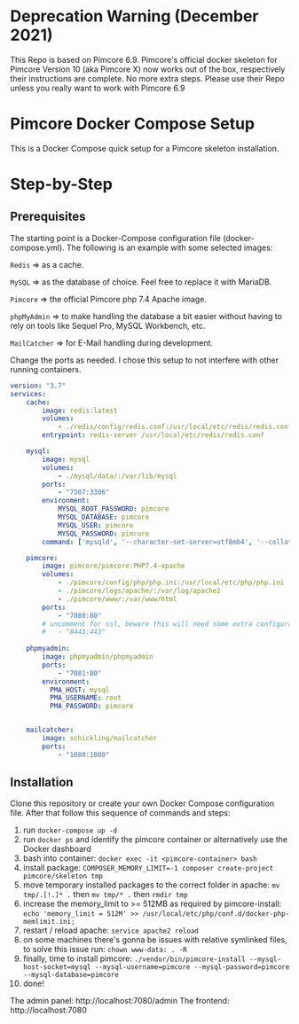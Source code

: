 # Deprecation Warning (December 2021)
This Repo is based on Pimcore 6.9. Pimcore's official docker skeleton for Pimcore Version 10 (aka Pimcore X) now works out of the box, respectively their instructions are complete. No more extra steps. Please use their Repo unless you really want to work with Pimcore 6.9

# Pimcore Docker Compose Setup
This is a Docker Compose quick setup for a Pimcore skeleton installation.

# Step-by-Step

## Prerequisites
The starting point is a Docker-Compose configuration file (docker-compose.yml). The following is an example with some selected images: 

`Redis` => as a cache.

`MySQL` => as the database of choice. Feel free to replace it with MariaDB.

`Pimcore` => the official Pimcore php 7.4 Apache image.

`phpMyAdmin` => to make handling the database a bit easier without having to rely on tools like Sequel Pro, MySQL Workbench, etc.

`MailCatcher` => for E-Mail handling during development.

Change the ports as needed. I chose this setup to not interfere with other running containers.

```yml
version: "3.7"
services:
    cache:
        image: redis:latest
        volumes:
            - ./redis/config/redis.conf:/usr/local/etc/redis/redis.conf:ro
        entrypoint: redis-server /usr/local/etc/redis/redis.conf

    mysql:
        image: mysql
        volumes:
            - ./mysql/data/:/var/lib/mysql
        ports:
            - "7307:3306"
        environment:
            MYSQL_ROOT_PASSWORD: pimcore
            MYSQL_DATABASE: pimcore
            MYSQL_USER: pimcore
            MYSQL_PASSWORD: pimcore
        command: ['mysqld', '--character-set-server=utf8mb4', '--collation-server=utf8mb4_unicode_ci']

    pimcore:
        image: pimcore/pimcore:PHP7.4-apache
        volumes:
            - ./pimcore/config/php/php.ini:/usr/local/etc/php/php.ini         
            - ./pimcore/logs/apache/:/var/log/apache2
            - ./pimcore/www/:/var/www/html        
        ports:
            - "7080:80"
        # uncomment for ssl, beware this will need some extra configuration for certificates.
        #   - "8443:443"
    
    phpmyadmin:
        image: phpmyadmin/phpmyadmin
        ports:
            - "7081:80"
        environment:
          PMA_HOST: mysql
          PMA_USERNAME: root
          PMA_PASSWORD: pimcore


    mailcatcher:
        image: schickling/mailcatcher
        ports:
            - "1080:1080"
```

## Installation
Clone this repository or create your own Docker Compose configuration file. After that follow this sequence of commands and steps:

1. run `docker-compose up -d` 
2. run `docker ps` and identify the pimcore container or alternatively use the Docker dashboard
3. bash into container: `docker exec -it <pimcore-container> bash`
4. install package: `COMPOSER_MEMORY_LIMIT=-1 composer create-project pimcore/skeleton tmp`
5. move temporary installed packages to the correct folder in apache: `mv tmp/.[!.]* .` then `mv tmp/* .` then `rmdir tmp`
6. increase the memory_limit to >= 512MB as required by pimcore-install: `echo 'memory_limit = 512M' >> /usr/local/etc/php/conf.d/docker-php-memlimit.ini;`
7. restart / reload apache: `service apache2 reload`
8. on some machines there's gonna be issues with relative symlinked files, to solve this issue run: `chown www-data: . -R`
9. finally, time to install pimcore: `./vendor/bin/pimcore-install --mysql-host-socket=mysql --mysql-username=pimcore --mysql-password=pimcore --mysql-database=pimcore`
10. done!

The admin panel: http://localhost:7080/admin 
The frontend: http://localhost:7080
